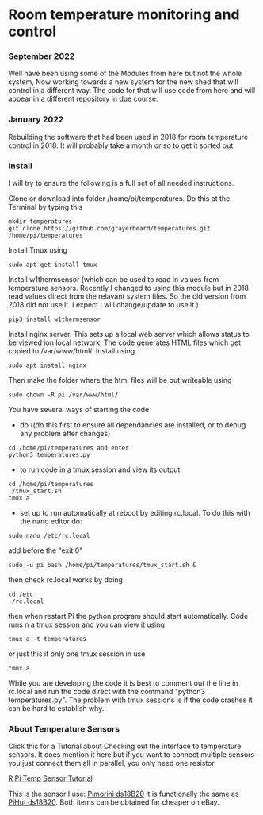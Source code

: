 # Room temperature monitoring and control
### September 2022

Well have been using some of the Modules from here but not the whole system, Now working towards a new system for the new shed that will control in a different way. The code for that will use code from here and will appear in a different repository in due course.

### January 2022

Rebuilding the software that had been used in 2018 for room temperature control in 2018.
It will probably take a month or so to get it sorted out.

### Install

I will try to ensure the following is a full set of all needed instructions.

Clone or download into folder /home/pi/temperatures.  Do this at the Terminal by typing this
``` 
mkdir temperatures
git clone https://github.com/grayerbeard/temperatures.git /home/pi/temperatures 
```

Install Tmux using 
```
sudo apt-get install tmux
```

Install  w1thermsensor (which can be used to read in values from temperature sensors.  Recently I changed to using this module but in 2018 read values direct from the relavant system files. So the old version from 2018 did not use it. I expect I will change/update to use it.)
```
pip3 install w1thermsensor
```

Install nginx server.  This sets up a local web server which allows status to be viewed ion local network.  The code generates HTML files which get copied to /var/www/html/. Install using
```
sudo apt install nginx
```

Then make the folder where the html files will be put writeable using
```
sudo chown -R pi /var/www/html/
```

You have several ways of starting the code
* do ((do this first to ensure all dependancies are installed, or to debug any problem after changes)
```
cd /home/pi/temperatures and enter
python3 temperatures.py
```  
* to run code in a tmux session and view its output 
```
cd /home/pi/temperatures
./tmux_start.sh
tmux a
```

* set up to run automatically at reboot by editing rc.local. To do this with the nano editor do: 
```
sudo nano /etc/rc.local
```
        
add before the "exit 0"      
```
sudo -u pi bash /home/pi/temperatures/tmux_start.sh &
```
        
then check rc.local works by doing
``` 
cd /etc
./rc.local
```
        
then when restart Pi the python program should start automatically.
Code runs n a tmux session and you can view it using 
```
tmux a -t temperatures
```
        
or just this if only one tmux session in use
 ```
tmux a
 ```

While you are developing the code it is best to comment out the line in rc.local and run the code direct with the command "python3 temperatures.py".  The problem with tmux sessions is if the code crashes it can be hard to establish why.

### About Temperature Sensors

Click this for a Tutorial about Checking out the interface to temperature sensors.  It does mention it here but if you want to connect multiple sensors you just connect them all in parallel, you only need one resistor.

[R Pi Temp Sensor Tutorial](https://tutorials-raspberrypi.com/raspberry-pi-temperature-sensor-1wire-ds18b20/ "R Pi Temp Sensor Tutorial")

This is the sensor I use:  [Pimorini ds18B20](https://shop.pimoroni.com/products/ds18b20-programmable-resolution-1-wire-digital-thermometer)   it is functionally the same as [PiHut ds18B20](https://thepihut.com/products/ds18b20-one-wire-digital-temperature-sensor).  Both items can be obtained far cheaper on eBay.
